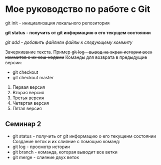 # Мое руководство по работе с Git

git init - инициализация локального репозитория

**git status - получить от git информацию о его текущем состоянии**

*git add - добавить файлили файлы к следующему коммиту*

Зачеркивание текста. 
Пример ~~git log - вывод на экран истории всех коммитов с их хеш-кодами~~
Команды для возврата в предыдущие версии:
* git checkout 
* git checkout master

1. Первая версия
2. Вторая версия
3. Третья версия
4. Четвртая версия
5. Пятая версия

## Семинар 2

* git status - получить от git информацию о его текущенм состоянии
Создание веток и их слияние с помощью команд:
* git log - просмотр истории
* git branch - команда, которая выводит все ветки
* git merge - слияние двух веток
